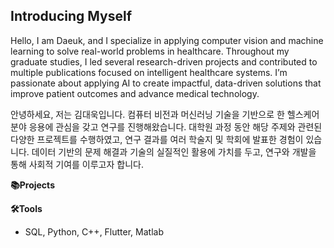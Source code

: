 ## Introducing Myself

Hello, I am Daeuk, and I specialize in applying computer vision and machine learning to solve real-world problems in healthcare. Throughout my graduate studies, I led several research-driven projects and contributed to multiple publications focused on intelligent healthcare systems. I’m passionate about applying AI to create impactful, data-driven solutions that improve patient outcomes and advance medical technology.

안녕하세요, 저는 김대욱입니다. 컴퓨터 비전과 머신러닝 기술을 기반으로 한 헬스케어 분야 응용에 관심을 갖고 연구를 진행해왔습니다. 대학원 과정 동안 해당 주제와 관련된 다양한 프로젝트를 수행하였고, 연구 결과를 여러 학술지 및 학회에 발표한 경험이 있습니다. 데이터 기반의 문제 해결과 기술의 실질적인 활용에 가치를 두고, 연구와 개발을 통해 사회적 기여를 이루고자 합니다.

**📚Projects**

**🛠️Tools**
- SQL, Python, C++, Flutter, Matlab
